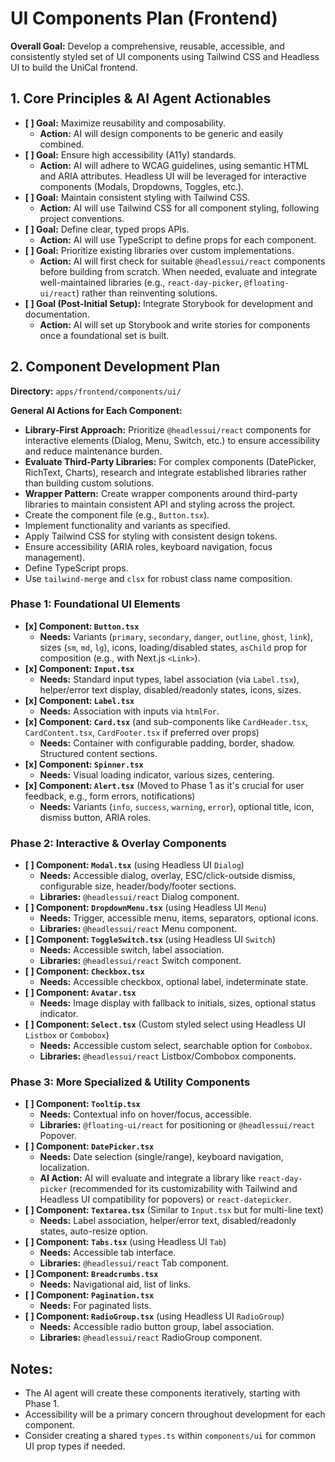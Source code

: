 <!-- filepath: /Users/canh/Projects/Personals/UniCal/apps/frontend/components/ui/UI_COMPONENTS_PLAN.md -->
# UI Components Plan (Frontend)

**Overall Goal:** Develop a comprehensive, reusable, accessible, and consistently styled set of UI components using Tailwind CSS and Headless UI to build the UniCal frontend.

## 1. Core Principles & AI Agent Actionables

*   **[ ] Goal:** Maximize reusability and composability.
    *   **Action:** AI will design components to be generic and easily combined.
*   **[ ] Goal:** Ensure high accessibility (A11y) standards.
    *   **Action:** AI will adhere to WCAG guidelines, using semantic HTML and ARIA attributes. Headless UI will be leveraged for interactive components (Modals, Dropdowns, Toggles, etc.).
*   **[ ] Goal:** Maintain consistent styling with Tailwind CSS.
    *   **Action:** AI will use Tailwind CSS for all component styling, following project conventions.
*   **[ ] Goal:** Define clear, typed props APIs.
    *   **Action:** AI will use TypeScript to define props for each component.
*   **[ ] Goal:** Prioritize existing libraries over custom implementations.
    *   **Action:** AI will first check for suitable `@headlessui/react` components before building from scratch. When needed, evaluate and integrate well-maintained libraries (e.g., `react-day-picker`, `@floating-ui/react`) rather than reinventing solutions.
*   **[ ] Goal (Post-Initial Setup):** Integrate Storybook for development and documentation.
    *   **Action:** AI will set up Storybook and write stories for components once a foundational set is built.

## 2. Component Development Plan

**Directory:** `apps/frontend/components/ui/`

**General AI Actions for Each Component:**
*   **Library-First Approach:** Prioritize `@headlessui/react` components for interactive elements (Dialog, Menu, Switch, etc.) to ensure accessibility and reduce maintenance burden.
*   **Evaluate Third-Party Libraries:** For complex components (DatePicker, RichText, Charts), research and integrate established libraries rather than building custom solutions.
*   **Wrapper Pattern:** Create wrapper components around third-party libraries to maintain consistent API and styling across the project.
*   Create the component file (e.g., `Button.tsx`).
*   Implement functionality and variants as specified.
*   Apply Tailwind CSS for styling with consistent design tokens.
*   Ensure accessibility (ARIA roles, keyboard navigation, focus management).
*   Define TypeScript props.
*   Use `tailwind-merge` and `clsx` for robust class name composition.

### Phase 1: Foundational UI Elements

*   **[x] Component: `Button.tsx`**
    *   **Needs:** Variants (`primary`, `secondary`, `danger`, `outline`, `ghost`, `link`), sizes (`sm`, `md`, `lg`), icons, loading/disabled states, `asChild` prop for composition (e.g., with Next.js `<Link>`).
*   **[x] Component: `Input.tsx`**
    *   **Needs:** Standard input types, label association (via `Label.tsx`), helper/error text display, disabled/readonly states, icons, sizes.
*   **[x] Component: `Label.tsx`**
    *   **Needs:** Association with inputs via `htmlFor`.
*   **[x] Component: `Card.tsx`** (and sub-components like `CardHeader.tsx`, `CardContent.tsx`, `CardFooter.tsx` if preferred over props)
    *   **Needs:** Container with configurable padding, border, shadow. Structured content sections.
*   **[x] Component: `Spinner.tsx`**
    *   **Needs:** Visual loading indicator, various sizes, centering.
*   **[x] Component: `Alert.tsx`** (Moved to Phase 1 as it's crucial for user feedback, e.g., form errors, notifications)
    *   **Needs:** Variants (`info`, `success`, `warning`, `error`), optional title, icon, dismiss button, ARIA roles.

### Phase 2: Interactive & Overlay Components

*   **[ ] Component: `Modal.tsx`** (using Headless UI `Dialog`)
    *   **Needs:** Accessible dialog, overlay, ESC/click-outside dismiss, configurable size, header/body/footer sections.
    *   **Libraries:** `@headlessui/react` Dialog component.
*   **[ ] Component: `DropdownMenu.tsx`** (using Headless UI `Menu`)
    *   **Needs:** Trigger, accessible menu, items, separators, optional icons.
    *   **Libraries:** `@headlessui/react` Menu component.
*   **[ ] Component: `ToggleSwitch.tsx`** (using Headless UI `Switch`)
    *   **Needs:** Accessible switch, label association.
    *   **Libraries:** `@headlessui/react` Switch component.
*   **[ ] Component: `Checkbox.tsx`**
    *   **Needs:** Accessible checkbox, optional label, indeterminate state.
*   **[ ] Component: `Avatar.tsx`**
    *   **Needs:** Image display with fallback to initials, sizes, optional status indicator.
*   **[ ] Component: `Select.tsx`** (Custom styled select using Headless UI `Listbox` or `Combobox`)
    *   **Needs:** Accessible custom select, searchable option for `Combobox`.
    *   **Libraries:** `@headlessui/react` Listbox/Combobox components.

### Phase 3: More Specialized & Utility Components

*   **[ ] Component: `Tooltip.tsx`**
    *   **Needs:** Contextual info on hover/focus, accessible.
    *   **Libraries:** `@floating-ui/react` for positioning or `@headlessui/react` Popover.
*   **[ ] Component: `DatePicker.tsx`**
    *   **Needs:** Date selection (single/range), keyboard navigation, localization.
    *   **AI Action:** AI will evaluate and integrate a library like `react-day-picker` (recommended for its customizability with Tailwind and Headless UI compatibility for popovers) or `react-datepicker`.
*   **[ ] Component: `Textarea.tsx`** (Similar to `Input.tsx` but for multi-line text)
    *   **Needs:** Label association, helper/error text, disabled/readonly states, auto-resize option.
*   **[ ] Component: `Tabs.tsx`** (using Headless UI `Tab`)
    *   **Needs:** Accessible tab interface.
    *   **Libraries:** `@headlessui/react` Tab component.
*   **[ ] Component: `Breadcrumbs.tsx`**
    *   **Needs:** Navigational aid, list of links.
*   **[ ] Component: `Pagination.tsx`**
    *   **Needs:** For paginated lists.
*   **[ ] Component: `RadioGroup.tsx`** (using Headless UI `RadioGroup`)
    *   **Needs:** Accessible radio button group, label association.
    *   **Libraries:** `@headlessui/react` RadioGroup component.


## Notes:
*   The AI agent will create these components iteratively, starting with Phase 1.
*   Accessibility will be a primary concern throughout development for each component.
*   Consider creating a shared `types.ts` within `components/ui` for common UI prop types if needed.
